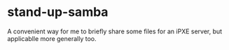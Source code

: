 # stand-up-samba
A convenient way for me to briefly share some files for an iPXE server, but applicablle more generally too.

